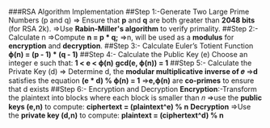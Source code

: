 ###RSA Algorithm Implementation
##Step 1:-Generate Two Large Prime Numbers (p and q)
    => Ensure that **p** and **q** are both greater than **2048 bits** (for RSA 2k).
    =>Use **Rabin-Miller's algorithm** to verify primality.
##Step 2:- Calculate n
    =>Compute **n = p * q;**
    =>n, will be used as a **modulus** for **encryption** and **decryption**.
##Step 3:- Calculate Euler’s Totient Function 
    **ϕ(n) = (p - 1) * (q - 1)**
##Step 4:- Calculate the Public Key (e) 
    Choose an integer e such that: **1 < e < ϕ(n)**
             **gcd(e, ϕ(n)) = 1**
##Step 5:- Calculate the Private Key (d) 
    => Determine d, the **modular multiplicative inverse of 𝑒**
    =>**d** satisfies the equation **(e * d) % ϕ(n) = 1**
    =>**e,ϕ(n)** are **co-primes** to ensure that d exists
##Step 6:- Encryption and Decryption
    **Encryption**:-Transform the plaintext into blocks where each block is smaller than 𝑛
        =>use the **public keys (e,n)** to compute: **ciphertext = (plaintext^e) % n**
    **Decryption**
        =>Use the **private key (d,n)** to compute: **plaintext = (ciphertext^d) % n**
